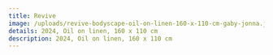 ```yaml
---
title: Revive
image: /uploads/revive-bodyscape-oil-on-linen-160-x-110-cm-gaby-jonna.jpg
details: 2024, Oil on linen, 160 x 110 cm
description: 2024, Oil on linen, 160 x 110 cm
---
```

